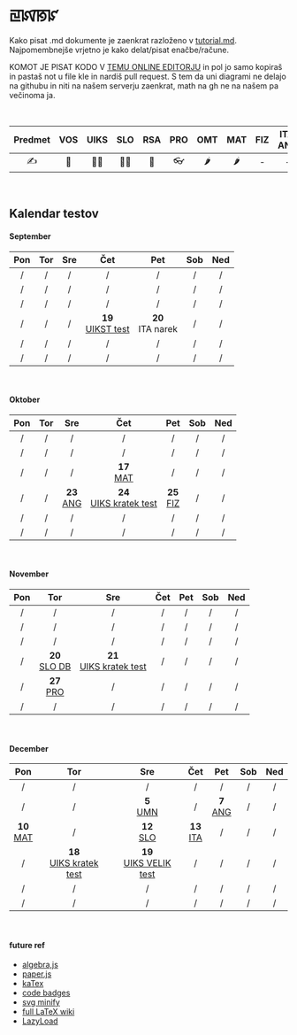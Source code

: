 # ꡙꡤꡐꡜ

Kako pisat .md dokumente je zaenkrat razloženo v [tutorial.md](tutorial.md). Najpomembnejše vrjetno je kako delat/pisat enačbe/račune.

KOMOT JE PISAT KODO V [TEMU ONLINE EDITORJU](https://stackedit.io/app#) in pol jo samo kopiraš in pastaš not u file kle in nardiš pull request. S tem da uni diagrami ne delajo na githubu in niti na našem serverju zaenkrat, math na gh ne na našem pa večinoma ja.

<br>

| Predmet |  VOS  | UIKS  |  SLO  |  RSA  |  PRO  |  OMT  |  MAT  |  FIZ  | ITA, ANG |
| :-----: | :---: | :---: | :---: | :---: | :---: | :---: | :---: | :---: | :------: |
| ✍ <br>  |   🚴   |  🎅🏻   |  👱🏻   |   🌌   |   👓   |   🌶   |   🌶   |   -   |    -     |

<br>

## Kalendar testov

#### September

|  Pon  |  Tor  |  Sre  |                Čet                |          Pet          |  Sob  |  Ned  |
| :---: | :---: | :---: | :-------------------------------: | :-------------------: | :---: | :---: |
|   /   |   /   |   /   |                 /                 |           /           |   /   |   /   |
|   /   |   /   |   /   |                 /                 |           /           |   /   |   /   |
|   /   |   /   |   /   |                 /                 |           /           |   /   |   /   |
|   /   |   /   |   /   | **19** <br> [UIKST test][uikst4l] | **20** <br> ITA narek |   /   |   /   |
|   /   |   /   |   /   |                 /                 |           /           |   /   |   /   |
|   /   |   /   |   /   |                 /                 |           /           |   /   |   /   |

<br>

#### Oktober

|  Pon  |  Tor  |          Sre           |          Čet           |          Pet           |  Sob  |  Ned  |
| :---: | :---: | :--------------------: | :--------------------: | :--------------------: | :---: | :---: |
|   /   |   /   |           /            |           /            |           /            |   /   |   /   |
|   /   |   /   |           /            |           /            |           /            |   /   |   /   |
|   /   |   /   |           /            | **17** <br> [MAT][mat] |           /            |   /   |   /   |
|   /   |   /   | **23** <br> [ANG][ang] | **24** <br> [UIKS kratek test][uiks]  |    **25** <br> [FIZ][fiz]  |   /   | / |
|   /   |   /   |           /            |           /            |           /            |   /   |   /   |
|   /   |   /   |           /            |           /            |           /            |   /   |   /   |

<br>

#### November

|  Pon  |            Tor            |  Sre  |  Čet  |  Pet  |  Sob  |  Ned  |
| :---: | :-----------------------: | :---: | :---: | :---: | :---: | :---: |
|   /   |             /             |   /   |   /   |   /   |   /   |   /   |
|   /   |             /             |   /   |   /   |   /   |   /   |   /   |
|   /   |             /             |   /   |   /   |   /   |   /   |   /   |
|   /   | **20** <br> [SLO DB][slo] |   **21** <br> [UIKS kratek test][uiks]   |   /   |   /   |   /   |   /   |
|   /   |  **27** <br> [PRO][pro]   |   /   |   /   |   /   |   /   |   /   |
|   /   |             /             |   /   |   /   |   /   |   /   |   /   |

<br>

#### December

|          Pon           |  Tor  |          Sre           |          Čet           |          Pet          |  Sob  |  Ned  |
| :--------------------: | :---: | :--------------------: | :--------------------: | :-------------------: | :---: | :---: |
|           /            |   /   |           /            |           /            |           /           |   /   |   /   |
|           /            |   /   | **5** <br> [UMN][umn]  |           /            | **7** <br> [ANG][ang] |   /   |   /   |
| **10** <br> [MAT][mat] |   /   | **12** <br> [SLO][slo] | **13** <br> [ITA][ita] |           /           |   /   |   /   |
|           /            |   **18** <br> [UIKS kratek test][uiks]   |           **19** <br> [UIKS VELIK test][uiks]            |           /            |           /           |   /   |   /   |
|           /            |   /   |           /            |           /            |           /           |   /   |   /   |
|           /            |   /   |           /            |           /            |           /           |   /   |   /   |



<br>

#### future ref

- [algebra,js](http://algebra.js.org/)
- [paper.js](http://paperjs.org/)
- [kaTex](https://katex.org/)
- [code badges](https://shields.io/#/)
- [svg minify](https://www.svgminify.com/)
- [full LaTeX wiki](https://en.wikibooks.org/wiki/LaTeX)
- [LazyLoad](http://s.muz.li/OTcwYzRkNzg5)


[uikst4l]: http://solamona.com/s/sts-kp/rac/4l/uikst.html
[uiks]: http://solamona.com/s/sts-kp/rac/5l/uiks.html
[mat]: http://solamona.com/s/sts-kp/rac/5l/matematika.html
[ang]: http://solamona.com/s/sts-kp/rac/5l/anglescina.html
[fiz]: http://solamona.com/s/sts-kp/rac/5l/fizika.html
[slo]: http://solamona.com/s/sts-kp/rac/5l/slovenscina.html
[pro]: http://solamona.com/s/sts-kp/rac/5l/programiranje.html
[umn]: http://solamona.com/s/sts-kp/rac/5l/umn.html
[ita]: http://solamona.com/s/sts-kp/rac/5l/italijanscina.html
